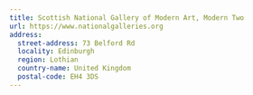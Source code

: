 ```yaml
---
title: Scottish National Gallery of Modern Art, Modern Two
url: https://www.nationalgalleries.org
address:
  street-address: 73 Belford Rd
  locality: Edinburgh
  region: Lothian
  country-name: United Kingdom
  postal-code: EH4 3DS
---
```

